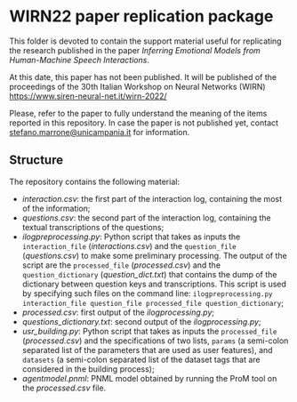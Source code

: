 # WIRN22 paper replication package
This folder is devoted to contain the support material useful for replicating the research published in the paper *Inferring Emotional Models from Human-Machine Speech Interactions*.

At this date, this paper has not been published. It will be published of the proceedings of the 30th Italian Workshop on Neural Networks (WIRN) https://www.siren-neural-net.it/wirn-2022/

Please, refer to the paper to fully understand the meaning of the items reported in this repository. In case the paper is not published yet, contact stefano.marrone@unicampania.it for information.

## Structure
The repository contains the following material:
* *interaction.csv*: the first part of the interaction log, containing the most of the information; 
* *questions.csv*: the second part of the interaction log, containing the textual transcriptions of the questions;
* *ilogpreprocessing.py*: Python script that takes as inputs the `interaction_file` (*interactions.csv*) and the `question_file` (*questions.csv*) to make some preliminary processing. The output of the script are the `processed_file` (*processed.csv*) and the `question_dictionary` (*question_dict.txt*) that contains the dump of the dictionary between question keys and transcriptions. This script is used by specifying such files on the command line: `ilogpreprocessing.py interaction_file question_file processed_file question_dictionary`;
* *processed.csv*: first output of the *ilogprocessing.py*; 
* *questions_dictionary.txt*: second  output of the *ilogprocessing.py*; 
* *usr_building.py*: Python script that takes as inputs the `processed_file` (*processed.csv*) and the specifications of two lists, `params` (a semi-colon separated list of the parameters that are used as user features), and `datasets` (a semi-colon separated list of the dataset tags that are considered in the building process);
* *agentmodel.pnml*: PNML model obtained by running the ProM tool on the *processed.csv* file.